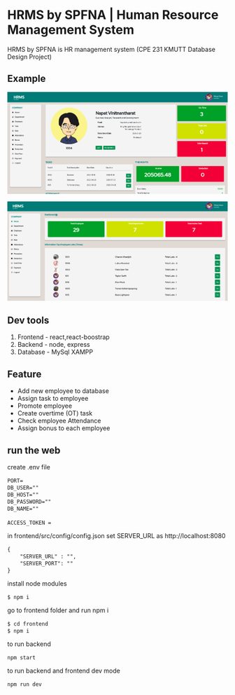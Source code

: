# HRMS by SPFNA | Human Resource Management System

HRMS by SPFNA is HR management system 
(CPE 231 KMUTT Database Design Project)

## Example

![](frontend/src/assets/img/example1.png)


![](frontend/src/assets/img/example2.png)

## Dev tools

1. Frontend - react,react-boostrap
2. Backend - node, express
3. Database - MySql XAMPP

## Feature 

- Add new employee to database
- Assign task to employee 
- Promote employee
- Create overtime (OT) task
- Check employee Attendance
- Assign bonus to each employee

## run the web

create .env file
```
PORT= 
DB_USER=""
DB_HOST=""
DB_PASSWORD=""
DB_NAME=""

ACCESS_TOKEN = 
```
in frontend/src/config/config.json set SERVER_URL as http://localhost:8080 
```
{
    "SERVER_URL" : "",
    "SERVER_PORT": ""
}
```

install node modules
```
$ npm i 
```

go to frontend folder and run npm i 

```
$ cd frontend
$ npm i 
```
to run backend 
```
npm start
```

to run backend and frontend dev mode
```
npm run dev
```
